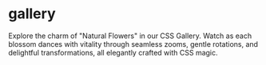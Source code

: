# gallery
Explore the charm of "Natural Flowers" in our CSS Gallery. Watch as each blossom dances with vitality through seamless zooms, gentle rotations, and delightful transformations, all elegantly crafted with CSS magic.

